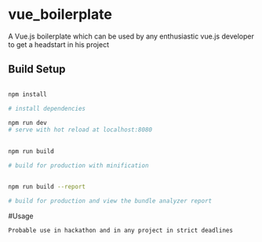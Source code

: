 
# vue_boilerplate

> 
A Vue.js boilerplate which can be used by any enthusiastic vue.js developer
to get a headstart in his project


## Build Setup

``` bash

npm install

# install dependencies 

npm run dev
# serve with hot reload at localhost:8080
 

npm run build

# build for production with minification


npm run build --report

# build for production and view the bundle analyzer report


```

#Usage

```
Probable use in hackathon and in any project in strict deadlines
```

